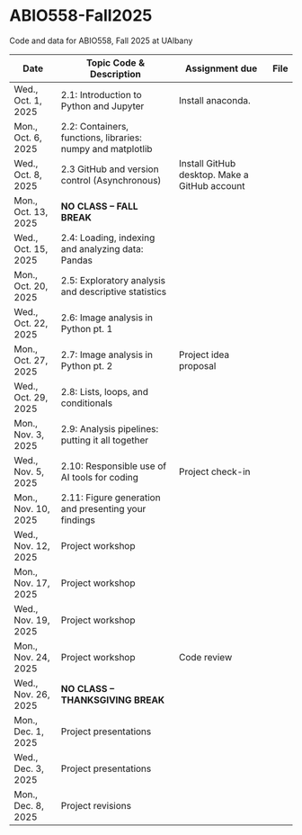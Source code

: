 # ABIO558-Fall2025
Code and data for ABIO558, Fall 2025 at UAlbany

| Date               | Topic Code & Description                                | Assignment due | File |
|--------------------|---------------------------------------------------------|-------------|------|
| Wed., Oct. 1, 2025 | 2.1: Introduction to Python and Jupyter                 |Install anaconda.          |      |
| Mon., Oct. 6, 2025 | 2.2: Containers, functions, libraries: numpy and matplotlib|             |      |
| Wed., Oct. 8, 2025 | 2.3 GitHub and version control (Asynchronous)           | Install GitHub desktop. Make a GitHub account            |      |
| Mon., Oct. 13, 2025| **NO CLASS – FALL BREAK**                               |             |      |
| Wed., Oct. 15, 2025| 2.4: Loading, indexing and analyzing data: Pandas       |             |      |
| Mon., Oct. 20, 2025| 2.5: Exploratory analysis and descriptive statistics          |             |      |
| Wed., Oct. 22, 2025| 2.6: Image analysis in Python pt. 1                    |             |      |
| Mon., Oct. 27, 2025| 2.7: Image analysis in Python pt. 2                    |Project idea proposal   |      |
| Wed., Oct. 29, 2025| 2.8: Lists, loops, and conditionals                                 |             |      |
| Mon., Nov. 3, 2025 | 2.9: Analysis pipelines: putting it all together        |             |      |
| Wed., Nov. 5, 2025 | 2.10: Responsible use of AI tools for coding            |Project check-in |      |
| Mon., Nov. 10, 2025| 2.11: Figure generation and presenting your findings    |             |      |
| Wed., Nov. 12, 2025| Project workshop                                        |             |      |
| Mon., Nov. 17, 2025| Project workshop                                        |             |      |
| Wed., Nov. 19, 2025| Project workshop                                        |             |      |
| Mon., Nov. 24, 2025| Project workshop                                        |Code review  |      |
| Wed., Nov. 26, 2025| **NO CLASS – THANKSGIVING BREAK**                       |             |      |
| Mon., Dec. 1, 2025 | Project presentations                                   |             |      |
| Wed., Dec. 3, 2025 | Project presentations                                   |             |      |
| Mon., Dec. 8, 2025 | Project revisions                                       |             |      |
